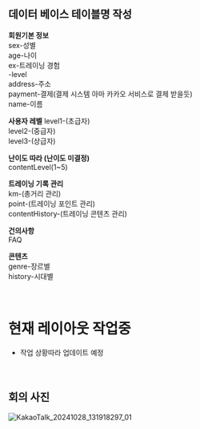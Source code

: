 ## 데이터 베이스 테이블명 작성 <br/>

**회원기본 정보** <br/>
sex-성별 <br/>
age-나이 <br/>
ex-트레이닝 경험 <br/>
  -level<br/>
address-주소 <br/>
payment-결제(결제 시스템 아마 카카오 서비스로 결제 받을듯) <br/>
name-이름 <br/>

**사용자 레벨**
level1-(초급자) <br/>
level2-(중급자) <br/>
level3-(상급자) <br/>

**난이도 따라 (난이도 미결정)** <br/>
contentLevel(1~5) <br/>

**트레이닝 기록 관리** <br/>
km-(총거리 관리) <br/>
point-(트레이닝 포인트 관리) <br/>
contentHistory-(트레이닝 콘텐츠 관리)

**건의사항**<br/>
FAQ<br/>

**콘텐츠**<br/>
genre-장르별<br/>
history-시대별<br/>
<br/><br/>


# 현재 레이아웃 작업중
- 작업 상황따라 업데이트 예정
<br/><br/><br/>
## 회의 사진

![KakaoTalk_20241028_131918297_01](https://github.com/user-attachments/assets/714959a6-29ce-4e32-93f8-62607fba425d)
